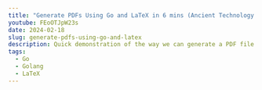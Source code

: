 ```yaml
---
title: "Generate PDFs Using Go and LaTeX in 6 mins (Ancient Technology Series)"
youtube: FEoOTJpW23s
date: 2024-02-18
slug: generate-pdfs-using-go-and-latex
description: Quick demonstration of the way we can generate a PDF file programmatically with LaTeX in a Golang program.
tags:
  - Go
  - Golang
  - LaTeX
---
```


